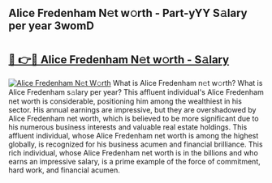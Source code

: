 ## Alice Fredenham N𝚎t w𝚘rth - Part-yYY S𝚊lary per year 3womD

# <h2><a href="http://gc30pu.nevu.top/?p=Alice+Fredenham">🔗 👉🔴 Alice Fredenham N𝚎t w𝚘rth - S𝚊lary</a></h2>

[![Alice Fredenham N𝚎t W𝚘rth](https://i.imgur.com/Oavwk0R.jpeg)](http://gc30pu.nevu.top/?p=Alice+Fredenham)
What is Alice Fredenham n𝚎t w𝚘rth? What is Alice Fredenham s𝚊lary per year?
This affluent individual's Alice Fredenham net worth is considerable, positioning him among the wealthiest in his sector. His annual earnings are impressive, but they are overshadowed by Alice Fredenham net worth, which is believed to be more significant due to his numerous business interests and valuable real estate holdings. This affluent individual, whose Alice Fredenham net worth is among the highest globally, is recognized for his business acumen and financial brilliance. This rich individual, whose Alice Fredenham net worth is in the billions and who earns an impressive salary, is a prime example of the force of commitment, hard work, and financial acumen.
